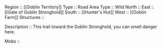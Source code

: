 Region :: [[Goblin Territory]]
Type :: Road
Area Type :: Wild
North ::
East :: [[Gate of Goblin Stronghold]]
South :: [[Hunter's Hut]]
West :: [[Goblin Farm]]
Structures ::

Description :: This trail toward the Goblin Stronghold, you can smell danger here.

Mobs :: 
